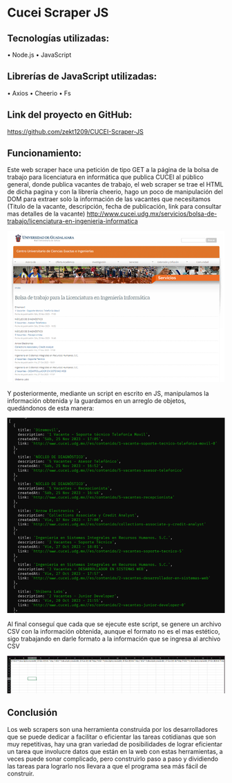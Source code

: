# Cucei Scraper JS

## Tecnologías utilizadas:
• Node.js
• JavaScript

## Librerías de JavaScript utilizadas:
• Axios
• Cheerio
• Fs

## Link del proyecto en GitHub:
https://github.com/zekt1209/CUCEI-Scraper-JS

## Funcionamiento:
Este web scraper hace una petición de tipo GET a la página de la bolsa de trabajo para licenciatura en
informática que publica CUCEI al público general, donde publica vacantes de trabajo, el web scraper se
trae el HTML de dicha pagina y con la librería cheerio, hago un poco de manipulación del DOM para
extraer solo la información de las vacantes que necesitamos (Titulo de la vacante, descripción, fecha de
publicación, link para consultar mas detalles de la vacante)
http://www.cucei.udg.mx/servicios/bolsa-de-trabajo/licenciatura-en-ingenieria-informatica

![Alt text](./images/image.png)

Y posteriormente, mediante un script en escrito en JS, manipulamos la información obtenida y la
guardamos en un arreglo de objetos, quedándonos de esta manera:

![Alt text](./images/image-1.png)

Al final conseguí que cada que se ejecute este script, se genere un archivo CSV con la información
obtenida, aunque el formato no es el mas estético, sigo trabajando en darle formato a la información
que se ingresa al archivo CSV

![Alt text](./images/image-2.png)

## Conclusión
Los web scrapers son una herramienta construida por los desarrolladores que se puede dedicar a facilitar
o eficientar las tareas cotidianas que son muy repetitivas, hay una gran variedad de posibilidades de
lograr eficientar un tarea que involucre datos que están en la web con estas herramientas, a veces puede
sonar complicado, pero construirlo paso a paso y dividiendo las tareas para lograrlo nos llevara a que el
programa sea más fácil de construir.